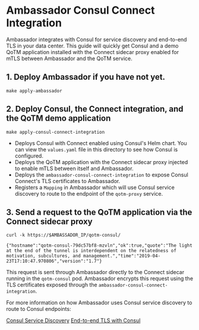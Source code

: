 # Ambassador Consul Connect Integration

Ambassador integrates with Consul for service discovery and end-to-end TLS in your data center. This guide will quickly get Consul and a demo QoTM application installed with the Connect sidecar proxy enabled for mTLS between Ambassador and the QoTM service.

## 1. Deploy Ambassador if you have not yet.

```
make apply-ambassador
```

## 2. Deploy Consul, the Connect integration, and the QoTM demo application

```
make apply-consul-connect-integration
```

- Deploys Consul with Connect enabled using Consul's Helm chart. You can view the `values.yaml` file in this directory to see how Consul is configured.
- Deploys the QoTM application with the Connect sidecar proxy injected to enable mTLS between itself and Ambassador.
- Deploys the `ambassador-consul-connect-integration` to expose Consul Connect's TLS certificates to Ambassador.
- Registers a `Mapping` in Ambassador which will use Consul service discovery to route to the endpoint of the `qotm-proxy` service. 

## 3. Send a request to the QoTM application via the Connect sidecar proxy

```
curl -k https://$AMBASSADOR_IP/qotm-consul/

{"hostname":"qotm-consul-79dc57bf8-mzvln","ok":true,"quote":"The light at the end of the tunnel is interdependent on the relatedness of motivation, subcultures, and management.","time":"2019-04-23T17:10:47.970806","version":"1.7"}
```

This request is sent through Ambassador directly to the Connect sidecar running in the `qotm-consul` pod. Ambassador encrypts this request using the TLS certificates exposed through the `ambassador-consul-connect-integration`. 

For more information on how Ambassador uses Consul service discovery to route to Consul endpoints:

[Consul Service Discovery](https://www.getambassador.io/user-guide/consul)
[End-to-end TLS with Consul](https://www.getambassador.io/reference/core/tls/#consul-mtls)
